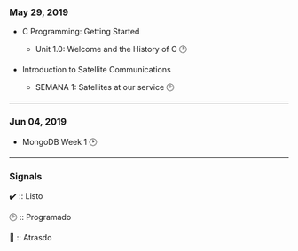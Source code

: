 ### May 29, 2019 
+ C Programming: Getting Started
  - Unit 1.0: Welcome and the History of C  🕑
  
+ Introduction to Satellite Communications
  - SEMANA 1: Satellites at our service  🕑
  
 ----
### Jun 04, 2019
  - MongoDB Week 1  🕑

 ----

### Signals 
✔️ :: Listo 

🕑 :: Programado 

🔸 :: Atrasdo
